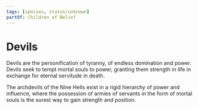 ```yaml
---
tags: [species, status/unknown]
partOf: Children of Belief
---
```


# Devils

Devils are the personification of tyranny, of endless domination and power. Devils seek to tempt mortal souls to power, granting them strength in life in exchange for eternal servitude in death. 

The archdevils of the Nine Hells exist in a rigid hierarchy of power and influence, where the possession of armies of servants in the form of mortal souls is the surest way to gain strength and position.